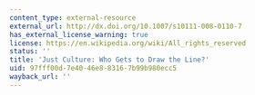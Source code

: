 ```yaml
---
content_type: external-resource
external_url: http://dx.doi.org/10.1007/s10111-008-0110-7
has_external_license_warning: true
license: https://en.wikipedia.org/wiki/All_rights_reserved
status: ''
title: 'Just Culture: Who Gets to Draw the Line?'
uid: 97fff00d-7e40-46e8-8316-7b99b980ecc5
wayback_url: ''
---
```

